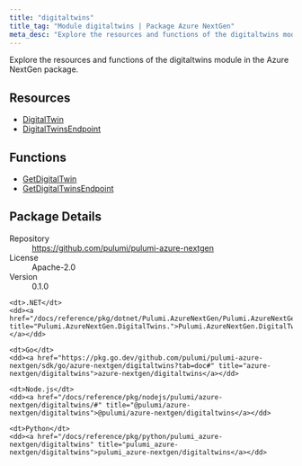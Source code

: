 ```yaml
---
title: "digitaltwins"
title_tag: "Module digitaltwins | Package Azure NextGen"
meta_desc: "Explore the resources and functions of the digitaltwins module in the Azure NextGen package."
---
```


<!-- WARNING: this file was generated by Pulumi Docs Generator. -->
<!-- Do not edit by hand unless you're certain you know what you are doing! -->

Explore the resources and functions of the digitaltwins module in the Azure NextGen package.

<h2 id="resources">Resources</h2>
<ul class="api">
    <li><a href="digitaltwin" title="DigitalTwin"><span class="symbol resource"></span>DigitalTwin</a></li>
    <li><a href="digitaltwinsendpoint" title="DigitalTwinsEndpoint"><span class="symbol resource"></span>DigitalTwinsEndpoint</a></li>
</ul>

<h2 id="functions">Functions</h2>
<ul class="api">
    <li><a href="getdigitaltwin" title="GetDigitalTwin"><span class="symbol function"></span>GetDigitalTwin</a></li>
    <li><a href="getdigitaltwinsendpoint" title="GetDigitalTwinsEndpoint"><span class="symbol function"></span>GetDigitalTwinsEndpoint</a></li>
</ul>

<h2 id="package-details">Package Details</h2>
<dl class="package-details">
	<dt>Repository</dt>
	<dd><a href="https://github.com/pulumi/pulumi-azure-nextgen">https://github.com/pulumi/pulumi-azure-nextgen</a></dd>
	<dt>License</dt>
	<dd>Apache-2.0</dd>
	<dt>Version</dt>
	<dd>0.1.0</dd>
</dl>



<dl class="tabular">

    <dt>.NET</dt>
    <dd><a href="/docs/reference/pkg/dotnet/Pulumi.AzureNextGen/Pulumi.AzureNextGen.DigitalTwins..html" title="Pulumi.AzureNextGen.DigitalTwins.">Pulumi.AzureNextGen.DigitalTwins.</a></dd>

    <dt>Go</dt>
    <dd><a href="https://pkg.go.dev/github.com/pulumi/pulumi-azure-nextgen/sdk/go/azure-nextgen/digitaltwins?tab=doc#" title="azure-nextgen/digitaltwins">azure-nextgen/digitaltwins</a></dd>

    <dt>Node.js</dt>
    <dd><a href="/docs/reference/pkg/nodejs/pulumi/azure-nextgen/digitaltwins/#" title="@pulumi/azure-nextgen/digitaltwins">@pulumi/azure-nextgen/digitaltwins</a></dd>

    <dt>Python</dt>
    <dd><a href="/docs/reference/pkg/python/pulumi_azure-nextgen/digitaltwins" title="pulumi_azure-nextgen/digitaltwins">pulumi_azure-nextgen/digitaltwins</a></dd>

</dl>

